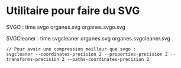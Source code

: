 # Utilitaire pour faire du SVG

SVGO :
    time svgo organes.svg organes.svgo.svg
    
SVGCleaner :
    time svgcleaner organes.svg organes.svgcleaner.svg

    // Pour avoir une compression meilleur que svgo :
    svgcleaner --coordinates-precision 2 --properties-precision 2 --transforms-precision 2 --paths-coordinates-precision 2
